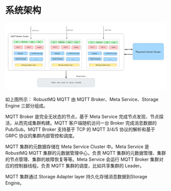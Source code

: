 # 系统架构

![image](../../images/doc-image5.png)

如上图所示： RobustMQ MQTT 由 MQTT Broker、Meta Service、Storage Engine 三部分组成。

MQTT Broker 是完全无状态的节点，基于 Meta Service 完成节点发现、节点探活，从而完成集群构建。MQTT 客户端随机访问一台 Broker 完成消息数据的 Pub/Sub。MQTT Broker 支持基于 TCP 的 MQTT 3/4/5 协议的解析和基于 GRPC 协议的集群内部管控和调度。

MQTT 集群的元数据存储在 Meta Service Cluster 中。Meta Service 是 RobustMQ MQTT 集群的元数据管理中心，负责 MQTT 集群的元数据管理、集群的节点管理、集群的故障恢复等等。Meta Service 会运行 MQTT Broker 集群对应的控制器线程。负责 MQTT 集群的调度，比如共享集群的 Leader。

MQTT 集群通过 Storage Adapter layer 持久化存储消息数据到Storage Engine。
